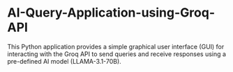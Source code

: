 # AI-Query-Application-using-Groq-API
This Python application provides a simple graphical user interface (GUI) for interacting with the Groq API to send queries and receive responses using a pre-defined AI model (LLAMA-3.1-70B).
